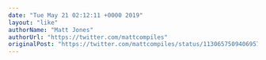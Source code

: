 ```yaml
---
date: "Tue May 21 02:12:11 +0000 2019"
layout: "like"
authorName: "Matt Jones"
authorUrl: "https://twitter.com/mattcompiles"
originalPost: "https://twitter.com/mattcompiles/status/1130657509406957568"
---
```


